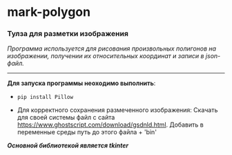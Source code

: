 # mark-polygon

### Тулза для разметки изображения

*Программа используется для рисования произвольных полигонов на изображении, получении их относительных координат и записи в json-файл.*

------------


**Для запуска программы неоходимо выполнить**:
-  `pip install Pillow`

- Для корректного сохранения размеченного изображения: 
Скачать для своей системы файл с сайта <https://www.ghostscript.com/download/gsdnld.html>.
Добавить в переменные среды путь до этого файла + 'bin\'

***Основной библиотекой является tkinter***
